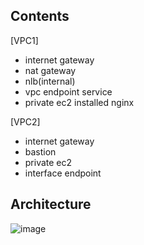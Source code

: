 ## Contents
[VPC1] 
- internet gateway
- nat gateway
- nlb(internal)
- vpc endpoint service
- private ec2 installed nginx

[VPC2]
- internet gateway
- bastion
- private ec2
- interface endpoint

## Architecture
![image](https://user-images.githubusercontent.com/66519046/156187895-a8b73ffc-e976-4aaf-805a-68de49c0dbb7.png)